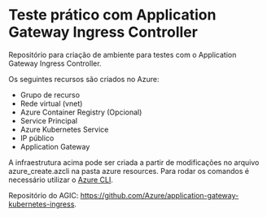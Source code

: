# Teste prático com Application Gateway Ingress Controller

Repositório para criação de ambiente para testes com o Application Gateway Ingress Controller.

Os seguintes recursos são criados no Azure:
* Grupo de recurso
* Rede virtual (vnet)
* Azure Container Registry (Opcional)
* Service Principal
* Azure Kubernetes Service
* IP público
* Application Gateway

A infraestrutura acima pode ser criada a partir de modificações no arquivo azure_create.azcli na pasta azure resources. Para rodar os comandos é necessário utilizar o [Azure CLI](https://docs.microsoft.com/pt-br/cli/azure/install-azure-cli?view=azure-cli-latest).

Repositório do AGIC: https://github.com/Azure/application-gateway-kubernetes-ingress.

